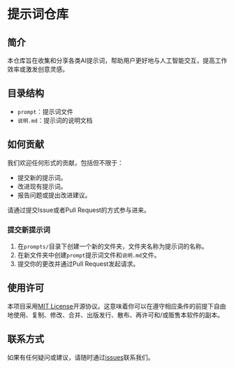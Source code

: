 # 提示词仓库

## 简介

本仓库旨在收集和分享各类AI提示词，帮助用户更好地与人工智能交互，提高工作效率或激发创意灵感。

## 目录结构

- `prompt`：提示词文件
- `说明.md`：提示词的说明文档

## 如何贡献

我们欢迎任何形式的贡献，包括但不限于：
- 提交新的提示词。
- 改进现有提示词。
- 报告问题或提出改进建议。

请通过提交Issue或者Pull Request的方式参与进来。

### 提交新提示词

1. 在`prompts/`目录下创建一个新的文件夹，文件夹名称为提示词的名称。
2. 在新文件夹中创建`prompt`提示词文件和`说明.md`文件。
3. 提交你的更改并通过Pull Request发起请求。

## 使用许可

本项目采用[MIT License](LICENSE)开源协议。这意味着你可以在遵守相应条件的前提下自由地使用、复制、修改、合并、出版发行、散布、再许可和/或贩售本软件的副本。

## 联系方式

如果有任何疑问或建议，请随时通过[issues](../../issues)联系我们。